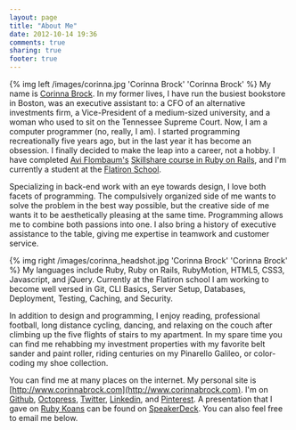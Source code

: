 ```yaml
---
layout: page
title: "About Me"
date: 2012-10-14 19:36
comments: true
sharing: true
footer: true
---
```

{% img left /images/corinna.jpg 'Corinna Brock' 'Corinna Brock' %}
My name is [Corinna Brock](http://www.corinnabrock.com).  In my former lives, I have run the busiest bookstore in Boston, was an executive assistant to: a CFO of an alternative investments firm, a Vice-President of a medium-sized university, and a woman who used to sit on the Tennessee Supreme Court. Now, I am a computer programmer (no, really, I am).  I started programming recreationally five years ago, but in the last year it has become an obsession. I finally decided to make the leap into a career, not a hobby. I have completed [Avi Flombaum's](http://www.linkedin.com/in/aviflombaum) [Skillshare course in Ruby on Rails](http://www.skillshare.com/Become-a-Ruby-on-Rails-Developer-An-Intensive-5-Week-Course/962578898), and I'm currently a student at the [Flatiron School](http://flatironschool.com).

Specializing in back-end work with an eye towards design, I love both facets of programming. The compulsively organized side of me wants to solve the problem in the best way possible, but the creative side of me wants it to be aesthetically pleasing at the same time. Programming allows me to combine both passions into one. I also bring a history of executive assistance to the table, giving me expertise in teamwork and customer service.

{% img right /images/corinna_headshot.jpg 'Corinna Brock' 'Corinna Brock' %}
My languages include Ruby, Ruby on Rails, RubyMotion, HTML5, CSS3, Javascript, and jQuery.  Currently at the Flatiron school I am working to become well versed in Git, CLI Basics, Server Setup, Databases, Deployment, Testing, Caching, and Security.

In addition to design and programming, I enjoy reading, professional football, long distance cycling, dancing, and relaxing on the couch after climbing up the five flights of stairs to my apartment. In my spare time you can find me rehabbing my investment properties with my favorite belt sander and paint roller, riding centuries on my Pinarello Galileo, or color-coding my shoe collection.

You can find me at many places on the internet. My personal site is [http://www.corinnabrock.com](http://www.corinnabrock.com). I'm on [Github](http://github.cjbrock.com), [Octopress](http://cjbrock.github.com), [Twitter](http://twitter.com/cjnboston), [Linkedin](http://www.linkedin.com/profile/view?id=29204071), and [Pinterest](http://pinterest.com/cjnboston/). A presentation that I gave on [Ruby Koans](http://www.rubykoans.com) can be found on [SpeakerDeck](https://speakerdeck.com/cjbrock/getting-started-with-ruby-koans). You can also feel free to email me below.  